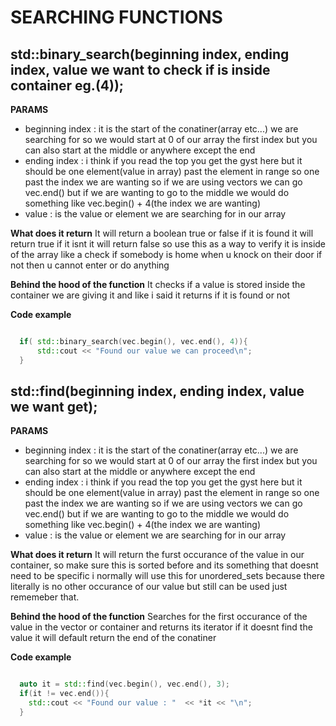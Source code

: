 # SEARCHING FUNCTIONS

## std::binary_search(beginning index, ending index, value we want to check if is inside container eg.(4));
**PARAMS**
- beginning index : it is the start of the conatiner(array etc...) we are searching for so we would start at 0 of our array the first index but you can also start at the middle or anywhere except the end
- ending index : i think if you read the top you get the gyst here but it should be one element(value in array) past the element in range so one past the index we are wanting so if we are using vectors we can go vec.end() but if we are wanting to go to the middle we would do something like vec.begin() + 4(the index we are wanting)
- value : is the value or element we are searching for in our array

**What does it return**
It will return a boolean true or false if it is found it will return true if it isnt it will return false so use this as a way to verify it is inside of the array like a check if somebody is home when u knock on their door if not then u cannot enter or do anything

**Behind the hood of the function**
It checks if a value is stored inside the container we are giving it and like i said it returns if it is found or not

**Code example**
```cpp

  if( std::binary_search(vec.begin(), vec.end(), 4)){
      std::cout << "Found our value we can proceed\n";
  }

```

## std::find(beginning index, ending index, value we want get);
**PARAMS**
- beginning index : it is the start of the conatiner(array etc...) we are searching for so we would start at 0 of our array the first index but you can also start at the middle or anywhere except the end
- ending index : i think if you read the top you get the gyst here but it should be one element(value in array) past the element in range so one past the index we are wanting so if we are using vectors we can go vec.end() but if we are wanting to go to the middle we would do something like vec.begin() + 4(the index we are wanting)
- value : is the value or element we are searching for in our array

**What does it return**
It will return the furst occurance of the value in our container, so make sure this is sorted before and its something that doesnt need to be specific i normally will use this for unordered_sets because there literally is no other occurance of our value but still can be used just rememeber that.

**Behind the hood of the function**
Searches for the first occurance of the value in the vector or container and returns its iterator if it doesnt find the value it will default return the end of the conatiner

**Code example**
```cpp

  auto it = std::find(vec.begin(), vec.end(), 3);
  if(it != vec.end()){
    std::cout << "Found our value : "  << *it << "\n";
  }

```
